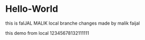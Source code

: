 # Hello-World
this is faIJAL MALIK
local branche changes made by malik faijal




this demo from local
12345678132111111
